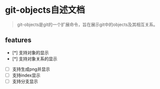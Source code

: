 # git-objects自述文档

> git-objects是git的一个扩展命令，旨在展示git中的objects及其相互关系。

## features

* [*] 支持对象的显示
* [*] 支持对象关系的显示
* [ ] 支持生成png并显示
* [ ] 支持index显示
* [ ] 支持分支显示
